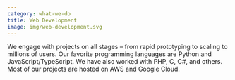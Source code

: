 ```yaml
---
category: what-we-do
title: Web Development
image: img/web-development.svg
---
```


We engage with projects on all stages – from rapid prototyping to scaling to
millions of users. Our favorite programming languages are Python and
JavaScript/TypeScript. We have also worked with PHP, C, C#, and others.
Most of our projects are hosted on AWS and Google Cloud.
